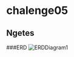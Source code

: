 # chalenge05

## Ngetes

###ERD
![ERDDiagram1](https://user-images.githubusercontent.com/86102334/194543853-1bef4847-9916-42cd-8203-8e9abf9a50ef.png)

